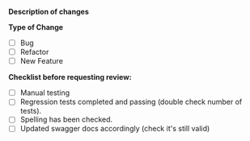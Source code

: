 **Description of changes**

<!-- Please add a brief description of the changes here. -->

**Type of Change**

- [ ] Bug
- [ ] Refactor
- [ ] New Feature

**Checklist before requesting review:**

- [ ] Manual testing
- [ ] Regression tests completed and passing (double check number of tests).
- [ ] Spelling has been checked.
- [ ] Updated swagger docs accordingly (check it's still valid)
